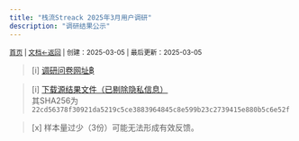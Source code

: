 ```yaml
---
title: "栈流Streack 2025年3月用户调研"
description: "调研结果公示"
---
```

<small id="old_menu"><a href="/Streack/">首页</a> | <a href="/Streack/doc/">文档</a></small><small><a href="../../">←返回</a> |
 创建：2025-03-05 | 最后更新：2025-03-05</small><br>

> [i] [调研问卷网址฿](https://wj.qq.com/s2/18233207/e73e/)

> [i] [下载源结果文件（已剔除隐私信息）](./22cd56378f30921da5219c5ce3883964845c8e599b23c2739415e880b5c6e52f.csv)<br>其SHA256为`22cd56378f30921da5219c5ce3883964845c8e599b23c2739415e880b5c6e52f`

> [x] 样本量过少（3份）可能无法形成有效反馈。

<script src="https://rs.kdxiaoyi.top/res/scripts/js/sober@1.0.6.min.js"></script><script src="https://kdxiaoyi.top/Streack/page/js/pmd.js"></script><script src="https://rs.kdxiaoyi.top/res/scripts/js/pmd-reRender.min.js"></script>
